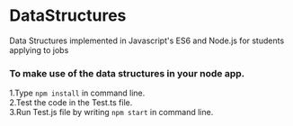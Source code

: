 # DataStructures
Data Structures implemented in Javascript's ES6 and Node.js for students applying to jobs

### To make use of the data structures in your node app.<br>
1.Type `npm install` in command line.<br>
2.Test the code in the Test.ts file.<br>
3.Run Test.js file by writing `npm start` in command line.<br>
